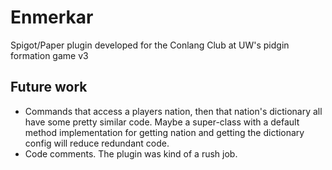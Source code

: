 # Enmerkar
Spigot/Paper plugin developed for the Conlang Club at UW's pidgin formation game v3

## Future work
* Commands that access a players nation, then that nation's dictionary all have some pretty similar code. Maybe a super-class with a default method implementation for getting nation and getting the dictionary config will reduce redundant code.
* Code comments. The plugin was kind of a rush job.

